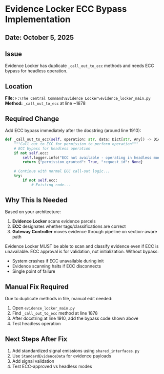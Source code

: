 # Evidence Locker ECC Bypass Implementation
## Date: October 5, 2025

## Issue
Evidence Locker has duplicate `_call_out_to_ecc` methods and needs ECC bypass for headless operation.

## Location
**File:** `F:\The Central Command\Evidence Locker\evidence_locker_main.py`  
**Method:** `_call_out_to_ecc` at line ~1878

## Required Change
Add ECC bypass immediately after the docstring (around line 1910):

```python
def _call_out_to_ecc(self, operation: str, data: Dict[str, Any]) -> Dict[str, Any]:
    """Call out to ECC for permission to perform operation"""
    # ECC bypass for headless operation
    if not self.ecc:
        self.logger.info("ECC not available - operating in headless mode for %s", operation)
        return {"permission_granted": True, "request_id": None}
    
    # Continue with normal ECC call-out logic...
    try:
        if not self.ecc:
            # Existing code...
```

## Why This Is Needed
Based on your architecture:
1. **Evidence Locker** scans evidence parcels
2. **ECC** designates whether tags/classifications are correct  
3. **Gateway Controller** moves evidence through pipeline on section-aware path

Evidence Locker MUST be able to scan and classify evidence even if ECC is unavailable. ECC approval is for validation, not initialization. Without bypass:
- System crashes if ECC unavailable during init
- Evidence scanning halts if ECC disconnects
- Single point of failure

## Manual Fix Required
Due to duplicate methods in file, manual edit needed:
1. Open `evidence_locker_main.py`
2. Find `_call_out_to_ecc` method at line 1878
3. After docstring at line 1910, add the bypass code shown above
4. Test headless operation

## Next Steps After Fix
1. Add standardized signal emissions using `shared_interfaces.py`
2. Use `StandardEvidenceData` for evidence payloads
3. Add signal validation
4. Test ECC-approved vs headless modes



